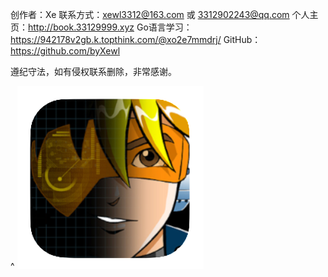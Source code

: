 创作者：Xe
联系方式：xewl3312@163.com 或 3312902243@qq.com
个人主页：http://book.33129999.xyz
Go语言学习：<https://942178v2gb.k.topthink.com/@xo2e7mmdrj/>
GitHub：<https://github.com/byXewl>


遵纪守法，如有侵权联系删除，非常感谢。

^
![](.topwrite/assets/image_1725776876466.png)

